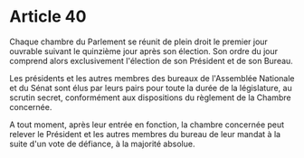 # Article 40

Chaque chambre du Parlement se réunit de plein droit le premier jour ouvrable
suivant le quinzième jour après son élection. Son ordre du jour comprend alors
exclusivement l'élection de son Président et de son Bureau.

Les présidents et les autres membres des bureaux de l'Assemblée Nationale et du
Sénat sont élus par leurs pairs pour toute la durée de la législature, au scrutin secret,
conformément aux dispositions du règlement de la Chambre concernée.

A tout moment, après leur entrée en fonction, la chambre concernée peut relever le
Président et les autres membres du bureau de leur mandat à la suite d'un vote de
défiance, à la majorité absolue.
